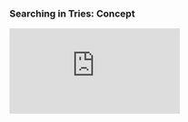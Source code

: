

### Searching in Tries: Concept
<iframe src="https://www.youtube.com/embed/s_t4vnHmN5k" frameborder="0" allow="autoplay; encrypted-media" allowfullscreen></iframe>
